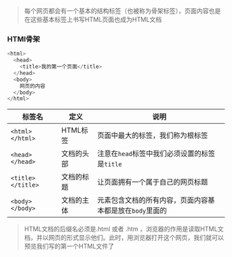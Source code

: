 
>每个网页都会有一个基本的结构标签（也被称为骨架标签），页面内容也是在这些基本标签上书写HTML页面也成为HTML文档





### HTMl骨架

```JavaScript
<html>
  <head>
    <title>我的第一个页面</title>
  </head>
  <body>
    网页的内容
  </body>
</html>
```





|标签名|定义|说明|
|-|-|-|
|`<html></html>`|HTML标签|页面中最大的标签，我们称为根标签|
|`<head></head>`|文档的头部|注意在`head`标签中我们必须设置的标签是`title`|
|`<title></title>`|文档的标题|让页面拥有一个属于自己的网页标题|
|`<body></body>`|文档的主体|元素包含文档的所有内容，页面内容基本都是放在`body`里面的|







>HTML文档的后缀名必须是.html 或者 .htm ，浏览器的作用是读取HTML文档，并以网页的形式显示他们。此时，用浏览器打开这个网页，我们就可以预览我们写的第一个HTML文件了


